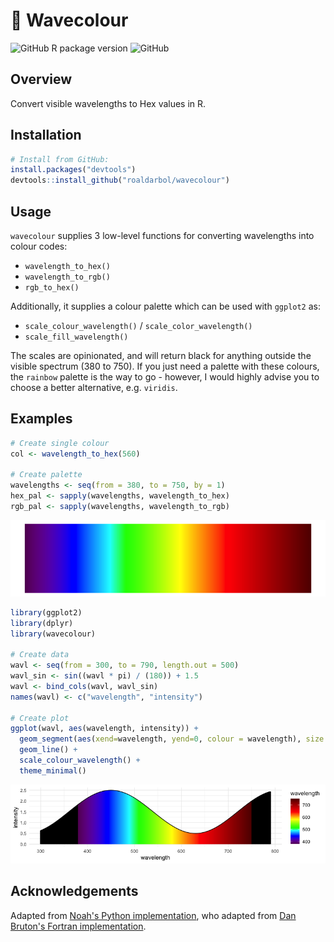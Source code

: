 # 🌈 Wavecolour
![GitHub R package version](https://img.shields.io/github/r-package/v/roaldarbol/wavecolour)
![GitHub](https://img.shields.io/github/license/roaldarbol/wavecolour?color=blue&label=License)

## Overview
Convert visible wavelengths to Hex values in R.

## Installation
```r
# Install from GitHub:
install.packages("devtools")
devtools::install_github("roaldarbol/wavecolour")
```

## Usage
`wavecolour` supplies 3 low-level functions for converting wavelengths into colour codes:
  - `wavelength_to_hex()`
  - `wavelength_to_rgb()`
  - `rgb_to_hex()`

Additionally, it supplies a colour palette which can be used with `ggplot2` as:
  - `scale_colour_wavelength()` / `scale_color_wavelength()`
  - `scale_fill_wavelength()`

The scales are opinionated, and will return black for anything outside the visible spectrum (380 to 750). If you just need a palette with these colours, the `rainbow` palette is the way to go - however, I would highly advise you to choose a better alternative, e.g. `viridis`.
## Examples
```r
# Create single colour
col <- wavelength_to_hex(560)

# Create palette
wavelengths <- seq(from = 380, to = 750, by = 1)
hex_pal <- sapply(wavelengths, wavelength_to_hex)
rgb_pal <- sapply(wavelengths, wavelength_to_rgb)
```
![image](https://github.com/roaldarbol/wavecolour/blob/main/man/figures/palette.png)

```r
library(ggplot2)
library(dplyr)
library(wavecolour)

# Create data
wavl <- seq(from = 300, to = 790, length.out = 500)
wavl_sin <- sin((wavl * pi) / (180)) + 1.5
wavl <- bind_cols(wavl, wavl_sin)
names(wavl) <- c("wavelength", "intensity")

# Create plot
ggplot(wavl, aes(wavelength, intensity)) +
  geom_segment(aes(xend=wavelength, yend=0, colour = wavelength), size = 1) +
  geom_line() +
  scale_colour_wavelength() +
  theme_minimal()
```
![image](https://github.com/roaldarbol/wavecolour/blob/main/man/figures/wavelengths.png)


## Acknowledgements
Adapted from [Noah's Python implementation](http://noah.org/wiki/Wavelength_to_RGB_in_Python), who adapted from [Dan Bruton's Fortran implementation](http://www.physics.sfasu.edu/astro/color/spectra.html).
